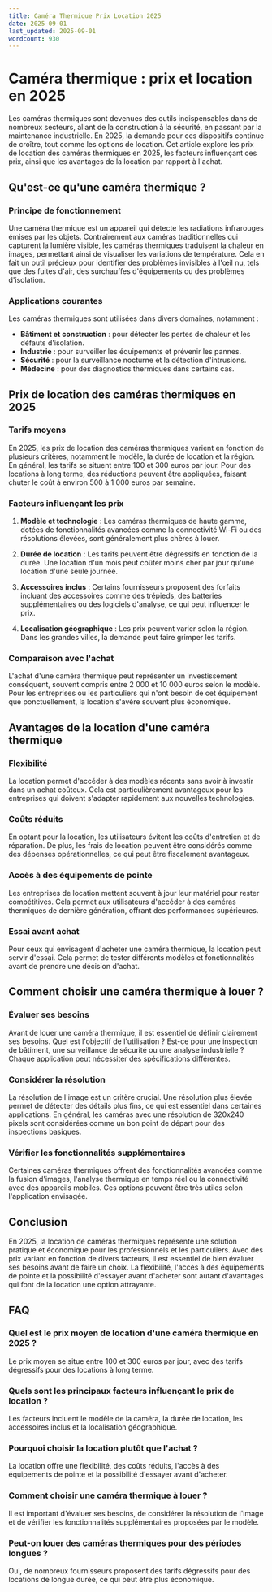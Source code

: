 ```yaml
---
title: Caméra Thermique Prix Location 2025
date: 2025-09-01
last_updated: 2025-09-01
wordcount: 930
---
```


# Caméra thermique : prix et location en 2025

Les caméras thermiques sont devenues des outils indispensables dans de nombreux secteurs, allant de la construction à la sécurité, en passant par la maintenance industrielle. En 2025, la demande pour ces dispositifs continue de croître, tout comme les options de location. Cet article explore les prix de location des caméras thermiques en 2025, les facteurs influençant ces prix, ainsi que les avantages de la location par rapport à l'achat.

## Qu'est-ce qu'une caméra thermique ?

### Principe de fonctionnement

Une caméra thermique est un appareil qui détecte les radiations infrarouges émises par les objets. Contrairement aux caméras traditionnelles qui capturent la lumière visible, les caméras thermiques traduisent la chaleur en images, permettant ainsi de visualiser les variations de température. Cela en fait un outil précieux pour identifier des problèmes invisibles à l'œil nu, tels que des fuites d'air, des surchauffes d'équipements ou des problèmes d'isolation.

### Applications courantes

Les caméras thermiques sont utilisées dans divers domaines, notamment :

- **Bâtiment et construction** : pour détecter les pertes de chaleur et les défauts d'isolation.
- **Industrie** : pour surveiller les équipements et prévenir les pannes.
- **Sécurité** : pour la surveillance nocturne et la détection d'intrusions.
- **Médecine** : pour des diagnostics thermiques dans certains cas.

## Prix de location des caméras thermiques en 2025

### Tarifs moyens

En 2025, les prix de location des caméras thermiques varient en fonction de plusieurs critères, notamment le modèle, la durée de location et la région. En général, les tarifs se situent entre 100 et 300 euros par jour. Pour des locations à long terme, des réductions peuvent être appliquées, faisant chuter le coût à environ 500 à 1 000 euros par semaine.

### Facteurs influençant les prix

1. **Modèle et technologie** : Les caméras thermiques de haute gamme, dotées de fonctionnalités avancées comme la connectivité Wi-Fi ou des résolutions élevées, sont généralement plus chères à louer.
   
2. **Durée de location** : Les tarifs peuvent être dégressifs en fonction de la durée. Une location d'un mois peut coûter moins cher par jour qu'une location d'une seule journée.

3. **Accessoires inclus** : Certains fournisseurs proposent des forfaits incluant des accessoires comme des trépieds, des batteries supplémentaires ou des logiciels d'analyse, ce qui peut influencer le prix.

4. **Localisation géographique** : Les prix peuvent varier selon la région. Dans les grandes villes, la demande peut faire grimper les tarifs.

### Comparaison avec l'achat

L'achat d'une caméra thermique peut représenter un investissement conséquent, souvent compris entre 2 000 et 10 000 euros selon le modèle. Pour les entreprises ou les particuliers qui n'ont besoin de cet équipement que ponctuellement, la location s'avère souvent plus économique.

## Avantages de la location d'une caméra thermique

### Flexibilité

La location permet d'accéder à des modèles récents sans avoir à investir dans un achat coûteux. Cela est particulièrement avantageux pour les entreprises qui doivent s'adapter rapidement aux nouvelles technologies.

### Coûts réduits

En optant pour la location, les utilisateurs évitent les coûts d'entretien et de réparation. De plus, les frais de location peuvent être considérés comme des dépenses opérationnelles, ce qui peut être fiscalement avantageux.

### Accès à des équipements de pointe

Les entreprises de location mettent souvent à jour leur matériel pour rester compétitives. Cela permet aux utilisateurs d'accéder à des caméras thermiques de dernière génération, offrant des performances supérieures.

### Essai avant achat

Pour ceux qui envisagent d'acheter une caméra thermique, la location peut servir d'essai. Cela permet de tester différents modèles et fonctionnalités avant de prendre une décision d'achat.

## Comment choisir une caméra thermique à louer ?

### Évaluer ses besoins

Avant de louer une caméra thermique, il est essentiel de définir clairement ses besoins. Quel est l'objectif de l'utilisation ? Est-ce pour une inspection de bâtiment, une surveillance de sécurité ou une analyse industrielle ? Chaque application peut nécessiter des spécifications différentes.

### Considérer la résolution

La résolution de l'image est un critère crucial. Une résolution plus élevée permet de détecter des détails plus fins, ce qui est essentiel dans certaines applications. En général, les caméras avec une résolution de 320x240 pixels sont considérées comme un bon point de départ pour des inspections basiques.

### Vérifier les fonctionnalités supplémentaires

Certaines caméras thermiques offrent des fonctionnalités avancées comme la fusion d'images, l'analyse thermique en temps réel ou la connectivité avec des appareils mobiles. Ces options peuvent être très utiles selon l'application envisagée.

## Conclusion

En 2025, la location de caméras thermiques représente une solution pratique et économique pour les professionnels et les particuliers. Avec des prix variant en fonction de divers facteurs, il est essentiel de bien évaluer ses besoins avant de faire un choix. La flexibilité, l'accès à des équipements de pointe et la possibilité d'essayer avant d'acheter sont autant d'avantages qui font de la location une option attrayante.

## FAQ

### Quel est le prix moyen de location d'une caméra thermique en 2025 ?

Le prix moyen se situe entre 100 et 300 euros par jour, avec des tarifs dégressifs pour des locations à long terme.

### Quels sont les principaux facteurs influençant le prix de location ?

Les facteurs incluent le modèle de la caméra, la durée de location, les accessoires inclus et la localisation géographique.

### Pourquoi choisir la location plutôt que l'achat ?

La location offre une flexibilité, des coûts réduits, l'accès à des équipements de pointe et la possibilité d'essayer avant d'acheter.

### Comment choisir une caméra thermique à louer ?

Il est important d'évaluer ses besoins, de considérer la résolution de l'image et de vérifier les fonctionnalités supplémentaires proposées par le modèle.

### Peut-on louer des caméras thermiques pour des périodes longues ?

Oui, de nombreux fournisseurs proposent des tarifs dégressifs pour des locations de longue durée, ce qui peut être plus économique.